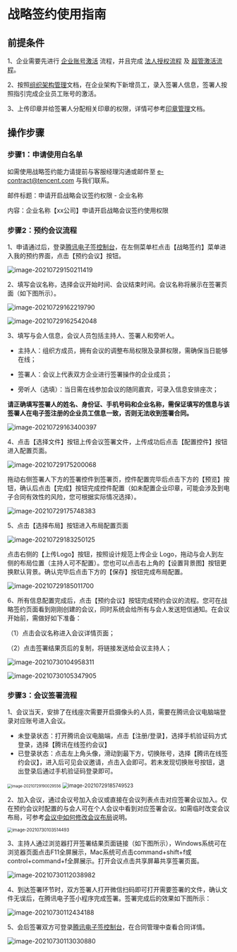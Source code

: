 # 战略签约使用指南

## 前提条件

1、企业需要先进行 [企业账号激活](https://cloud.tencent.com/document/product/1323/58492) 流程，并且完成 [法人授权流程](https://cloud.tencent.com/document/product/1323/58494) 及 [超管激活流程](https://cloud.tencent.com/document/product/1323/58493)。

2、按照[组织架构管理](https://cloud.tencent.com/document/product/1323/58495)文档，在企业架构下新增员工，录入签署人信息，签署人按照指引完成企业员工账号的激活。

3、上传印章并给签署人分配相关印章的权限，详情可参考[印章管理]()文档。

## 操作步骤

### 步骤1：申请使用白名单

如需使用战略签约能力请提前与客服经理沟通或邮件至 e-contract@tencent.com 与我们联系。

邮件标题：申请开启战略会议签约权限 - 企业名称

内容：企业名称【xx公司】申请开启战略会议签约使用权限

### 步骤2：预约会议流程

1、申请通过后，登录[腾讯电子签控制台](https://ess.tencent.com/)，在左侧菜单栏点击【战略签约】菜单进入我的预约界面，点击【预约会议】按钮。

![image-20210729150211419](https://main.qcloudimg.com/raw/b813d2c20385f730eea5eb0f8cb5b6b2.png)

2、填写会议名称，选择会议开始时间、会议结束时间。会议名称将展示在签署页面（如下图所示）。

![image-20210729162219790](https://main.qcloudimg.com/raw/ea5a79a264cf609b21e351d4a14cb6d2.png)

![image-20210729162542048](https://main.qcloudimg.com/raw/21dfdeb67262c74c77b2f1b6f1d88881.png)

3、填写与会人信息，会议人员包括主持人、签署人和旁听人。

- 主持人：组织方成员，拥有会议的调整布局权限及录屏权限，需确保当日能够在线；

- 签署人：会议上代表双方企业进行签署操作的企业成员；

- 旁听人（选填）：当日需在线参加会议的随同嘉宾，可录入信息安排座次；

**请正确填写签署人的姓名、身份证、手机号码和企业名称，需保证填写的信息与该签署人在电子签注册的企业员工信息一致，否则无法收到签署合同。**

![image-20210729163400397](https://main.qcloudimg.com/raw/53ff72281f316f755bb94b1964061551.png)

4、点击【选择文件】按钮上传会议签署文件，上传成功后点击【配置控件】按钮进入配置页面。

![image-20210729175200068](https://main.qcloudimg.com/raw/532eb0e80a541cebe1a580292d2476a6.png)

拖动右侧签署人下方的签署控件到签署页，控件配置完毕后点击下方的【预览】按钮，确认后点击【完成】按钮完成控件配置（如未配置企业印章，可能会涉及到电子合同有效性的风险，您可根据实际情况选择）。

![image-20210729175748383](https://main.qcloudimg.com/raw/010b1708caa9e6c2322439a8e5b36eb9.png)

5、点击【选择布局】按钮进入布局配置页面

![image-20210729183250125](https://main.qcloudimg.com/raw/7cfa20f51445a3d03bdfe4854a698ef5.png)

点击右侧的【上传Logo】按钮，按照设计规范上传企业 Logo，拖动与会人到左侧的布局位置（主持人可不配置）。您也可以点击右上角的【设置背景图】按钮更换默认背景。确认完毕后点击下方的【保存】按钮完成布局配置。

![image-20210729185011700](https://main.qcloudimg.com/raw/9056cd0c52d05a86bbcaeba121fb7512.png)

6、所有信息配置完成后，点击【预约会议】按钮完成预约会议的流程。您可在战略签约页面看到刚刚创建的会议，同时系统会给所有与会人发送短信通知。在会议开始前，需做好如下准备：

（1）点击会议名称进入会议详情页面；

（2）点击签署结果页后的复制，将链接发送给会议主持人；

![image-20210730104958311](https://main.qcloudimg.com/raw/af8061cb31a3d1b256d0762d90b6da39.png)

![image-20210730105347905](https://main.qcloudimg.com/raw/ffe7047a249619461f5efc88118f4606.png)

### 步骤3：会议签署流程

1、会议当天，安排了在线座次需要开启摄像头的人员，需要在腾讯会议电脑端登录对应账号进入会议。

- 未登录状态：打开腾讯会议电脑端，点击【注册/登录】，选择手机验证码方式登录，选择【腾讯在线签约会议】
- 已登录状态：点击左上角头像，滑动到最下方，切换账号，选择【腾讯在线签约会议】，进入后可见会议邀请，点击入会即可。若未发现切换账号按钮，退出登录后通过手机验证码登录即可。

<img src="https://main.qcloudimg.com/raw/135f8af8e606ece7ead4e14d10013cb2.png" alt="image-20210729190029556" style="zoom:60%;" />      <img src="https://main.qcloudimg.com/raw/bc0facecf7e9dfed3432d4df2863c81e.png" alt="image-20210729185749523" style="zoom:80%;" />

2、加入会议，通过会议号加入会议或直接在会议列表点击对应签署会议加入。仅在预约会议时配置的与会人可在个人会议中看到对应签署会议。如需临时改变会议布局，可参考[会议中如何修改会议布局]()说明。

<img src="https://main.qcloudimg.com/raw/f8cd442385e9889d875830d718ae6ec9.png" alt="image-20210730103514493" style="zoom:70%;" />

3、主持人通过浏览器打开签署结果页面链接（如下图所示），Windows系统可在浏览器页面点击F11全屏展示，Mac系统可点击command+shift+f或control+command+f全屏展示。打开会议点击共享屏幕共享签署页面。

![image-20210730112038982](https://main.qcloudimg.com/raw/33ca27547e22a5e7ba3e561653a84c1d.png)

4、到达签署环节时，双方签署人打开微信扫码即可打开需要签署的文件，确认文件无误后，在腾讯电子签小程序完成签署。签署完成后的效果如下图所示：

![image-20210730112434188](https://main.qcloudimg.com/raw/0afecb2d01b5ba583e83ef0130e62e2e.png)

5、会后签署双方可登录[腾讯电子签控制台](https://ess.tencent.com/)，在合同管理中查看合同详情。

![image-20210730113030880](https://main.qcloudimg.com/raw/b186419500669c54a9d404f3160d3ffb.png)
